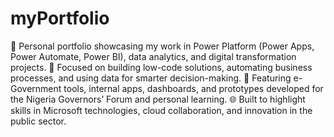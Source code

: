# myPortfolio
🚀 Personal portfolio showcasing my work in Power Platform (Power Apps, Power Automate, Power BI), data analytics, and digital transformation projects.
💼 Focused on building low-code solutions, automating business processes, and using data for smarter decision-making.
📍 Featuring e-Government tools, internal apps, dashboards, and prototypes developed for the Nigeria Governors’ Forum and personal learning.
🌐 Built to highlight skills in Microsoft technologies, cloud collaboration, and innovation in the public sector.